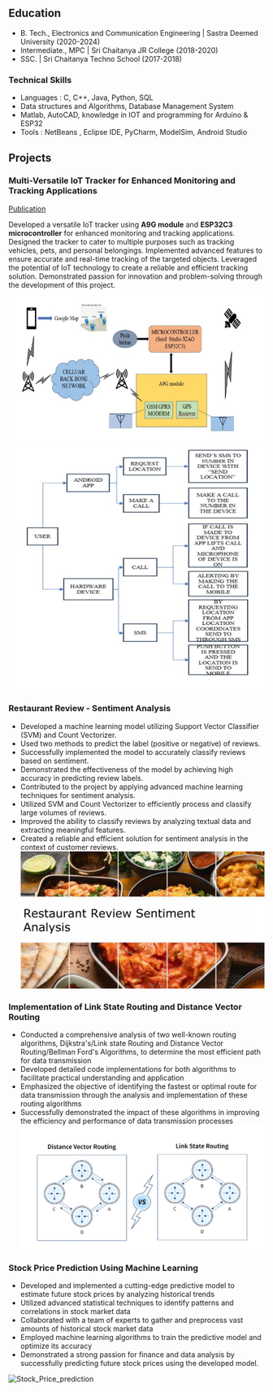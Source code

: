 ## Education
- B. Tech., Electronics and Communication Engineering | Sastra Deemed University (2020-2024)								       		
- Intermediate., MPC	| Sri Chaitanya JR College (2018-2020)	 			        		
- SSC. | Sri Chaitanya Techno School (2017-2018)

### Technical Skills
- Languages : C, C++, Java, Python, SQL
- Data structures and Algorithms, Database Management System
- Matlab, AutoCAD, knowledge in IOT and programming for Arduino & ESP32
- Tools : NetBeans , Eclipse IDE, PyCharm, ModelSim, Android Studio

## Projects
### Multi-Versatile IoT Tracker for Enhanced Monitoring and Tracking Applications
[Publication](https://www.researchgate.net/publication/378139433_Multi-versatile_IoT_Tracker_for_Enhanced_Monitoring_and_Tracking_Applications)

Developed a versatile IoT tracker using **A9G module** and **ESP32C3 microcontroller** for enhanced monitoring and tracking applications. Designed the tracker to cater to multiple purposes such as tracking vehicles, pets, and personal belongings. Implemented advanced features to ensure accurate and real-time tracking of the targeted objects. Leveraged the potential of IoT technology to create a reliable and efficient tracking solution. Demonstrated passion for innovation and problem-solving through the development of this project.
![Block Diagram](https://github.com/srinivas77777775/RavipatiSrinivas-Portfolio/blob/903a54d860e83898a2707f4052bea1ce02991893/assets/block_diagram.jpg)
![Hardware Construction](https://github.com/srinivas77777775/RavipatiSrinivas-Portfolio/blob/bd80d28929b06462da6c407eccadccc9c0b38bfe/assets/Hardware_Construction.png)

### Restaurant Review - Sentiment Analysis

- Developed a machine learning model utilizing Support Vector Classifier (SVM) and Count Vectorizer.
- Used two methods to predict the label (positive or negative) of reviews.
- Successfully implemented the model to accurately classify reviews based on sentiment.
- Demonstrated the effectiveness of the model by achieving high accuracy in predicting review labels.
- Contributed to the project by applying advanced machine learning techniques for sentiment analysis.
- Utilized SVM and Count Vectorizer to efficiently process and classify large volumes of reviews.
- Improved the ability to classify reviews by analyzing textual data and extracting meaningful features.
- Created a reliable and efficient solution for sentiment analysis in the context of customer reviews.
![Restaurant Review](https://github.com/srinivas77777775/RavipatiSrinivas-Portfolio/blob/12baae48a35b6d1ac471a7253b6632e010204be8/assets/restaurant-review-sentiment-analysis-1-2048.webp)

### Implementation of Link State Routing and Distance Vector Routing

- Conducted a comprehensive analysis of two well-known routing algorithms, Dijkstra's/Link state Routing and Distance Vector Routing/Bellman Ford's Algorithms, to determine the most efficient path for data transmission
- Developed detailed code implementations for both algorithms to facilitate practical understanding and application
- Emphasized the objective of identifying the fastest or optimal route for data transmission through the analysis and implementation of these routing algorithms
- Successfully demonstrated the impact of these algorithms in improving the efficiency and performance of data transmission processes
![LinkState_Distance_vector_routing](https://github.com/srinivas77777775/RavipatiSrinivas-Portfolio/blob/0fdce3e2d8eef84b72eced9dce95c5d08dd575da/assets/Linkstate.png)

### Stock Price Prediction Using Machine Learning

- Developed and implemented a cutting-edge predictive model to estimate future stock prices by analyzing historical trends
- Utilized advanced statistical techniques to identify patterns and correlations in stock market data
- Collaborated with a team of experts to gather and preprocess vast amounts of historical stock market data
- Employed machine learning algorithms to train the predictive model and optimize its accuracy
- Demonstrated a strong passion for finance and data analysis by successfully predicting future stock prices using the developed model.

![Stock_Price_prediction](/assets/img/bike_study.jpeg)
